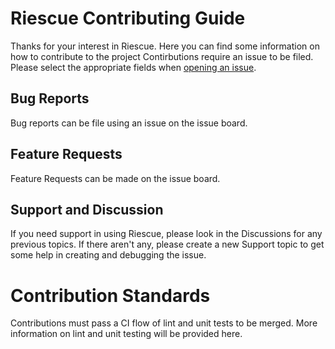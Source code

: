 

# Riescue Contributing Guide
Thanks for your interest in Riescue. Here you can find some information on how to contribute to the project
Contirbutions require an issue to be filed. Please select the appropriate fields when [opening an
issue](https://github.com/tenstorrent/riescue/issues/new/choose).

## Bug Reports
Bug reports can be file using an issue on the issue board.

## Feature Requests
Feature Requests can be made on the issue board.

## Support and Discussion
If you need support in using Riescue, please look in the Discussions for any previous topics. If there aren't any, please create a new Support topic to get some help in creating and debugging the issue.

# Contribution Standards
Contributions must pass a CI flow of lint and unit tests to be merged. More information on lint and unit testing will be provided here.
